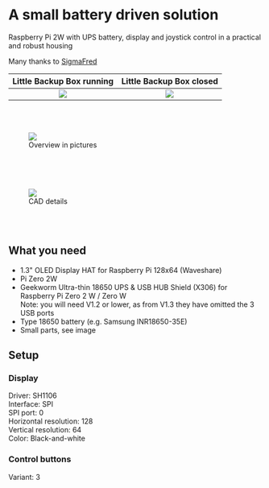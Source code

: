 # A small battery driven solution
Raspberry Pi 2W with UPS battery, display and joystick control in a practical and robust housing

Many thanks to <a href="https://github.com/SigmaFred">SigmaFred</a>

|**Little Backup Box running**|**Little Backup Box closed**|
|:---:|:---:|
| <img src="https://github.com/outdoorbits/case-for-little-backup-box/blob/e46c609cb898b2f54373973d029207ca1479a5dd/Raspberry_Pi_zero_2W/Battery_case/images/Raspi_Zero_2W_battery_case.jpg" > | <img src="https://github.com/outdoorbits/case-for-little-backup-box/blob/e0581334529163ca73f5ba0e5289f8fc75b05dc5/Raspberry_Pi_zero_2W/Battery_case/images/Raspi_Zero_2W_battery_case_closed.jpg"> |
<br />
<br />
<figure>
	<img src="https://github.com/outdoorbits/case-for-little-backup-box/blob/689274967db5cb77032f5910c4539824dcbb4665/Raspberry_Pi_zero_2W/Battery_case/images/Raspi_Zero_2W_battery_case_pics.jpg" align="center">
	<figcaption>Overview in pictures</figcaption>
</figure><br />
<br />
<br />
<figure>
	<img src="https://github.com/outdoorbits/case-for-little-backup-box/blob/689274967db5cb77032f5910c4539824dcbb4665/Raspberry_Pi_zero_2W/Battery_case/images/Raspi_Zero_2W_battery_case_cad.jpg" align="center">
	<figcaption>CAD details</figcaption>
</figure><br />
<br />

## What you need
<ul>
	<li>1.3" OLED Display HAT for Raspberry Pi 128x64 (Waveshare)</li>
	<li>Pi Zero 2W</li>
	<li>Geekworm Ultra-thin 18650 UPS & USB HUB Shield (X306) for Raspberry Pi Zero 2 W / Zero W <br /> Note: you will need V1.2 or lower, as from V1.3 they have omitted the 3 USB ports </li>
	<li>Type 18650 battery (e.g. Samsung INR18650-35E)</li>
	<li>Small parts, see image</li>
</ul>

## Setup
### Display
Driver: SH1106\
Interface: SPI\
SPI port: 0\
Horizontal resolution: 128\
Vertical resolution: 64\
Color: Black-and-white

### Control buttons
Variant: 3
